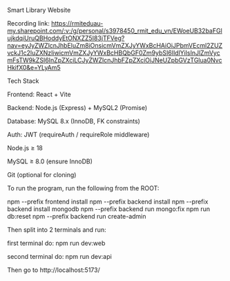 Smart Library Website

Recording link: https://rmiteduau-my.sharepoint.com/:v:/g/personal/s3978450_rmit_edu_vn/EWoeUB32baFGlujkdqiUruQBHoddyEtONXZZ5I83jTFVeg?nav=eyJyZWZlcnJhbEluZm8iOnsicmVmZXJyYWxBcHAiOiJPbmVEcml2ZUZvckJ1c2luZXNzIiwicmVmZXJyYWxBcHBQbGF0Zm9ybSI6IldlYiIsInJlZmVycmFsTW9kZSI6InZpZXciLCJyZWZlcnJhbFZpZXciOiJNeUZpbGVzTGlua0NvcHkifX0&e=YLyAm5

Tech Stack

Frontend: React + Vite

Backend: Node.js (Express) + MySQL2 (Promise)

Database: MySQL 8.x (InnoDB, FK constraints)

Auth: JWT (requireAuth / requireRole middleware)

Node.js ≥ 18

MySQL ≥ 8.0 (ensure InnoDB)

Git (optional for cloning)

To run the program, run the following from the ROOT:

npm --prefix frontend install
npm --prefix backend install
npm --prefix backend install mongodb
npm --prefix backend run mongo:fix
npm run db:reset
npm --prefix backend run create-admin

Then split into 2 terminals and run:

first terminal do:
npm run dev:web

second terminal do:
npm run dev:api

Then go to http://localhost:5173/